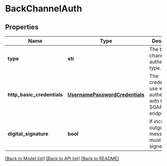 # BackChannelAuth

## Properties
Name | Type | Description | Notes
------------ | ------------- | ------------- | -------------
**type** | **str** | The back channel authentication type. | 
**http_basic_credentials** | [**UsernamePasswordCredentials**](UsernamePasswordCredentials.md) | The credentials to use when you authenticate with the SOAP endpoint. | [optional] 
**digital_signature** | **bool** | If incoming or outgoing messages must be signed. | [optional] 

[[Back to Model list]](../README.md#documentation-for-models) [[Back to API list]](../README.md#documentation-for-api-endpoints) [[Back to README]](../README.md)


